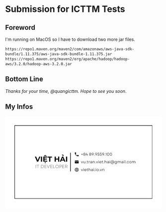 Submission for ICTTM Tests
==========================
## Foreword
I'm running on MacOS so I have to download two more jar files.
```
https://repo1.maven.org/maven2/com/amazonaws/aws-java-sdk-bundle/1.11.375/aws-java-sdk-bundle-1.11.375.jar
https://repo1.maven.org/maven2/org/apache/hadoop/hadoop-aws/3.2.0/hadoop-aws-3.2.0.jar
```

## Bottom Line
*Thanks for your time, @quangicttm. Hope to see you soon*.

## My Infos
![name card](namecard.jpg)
